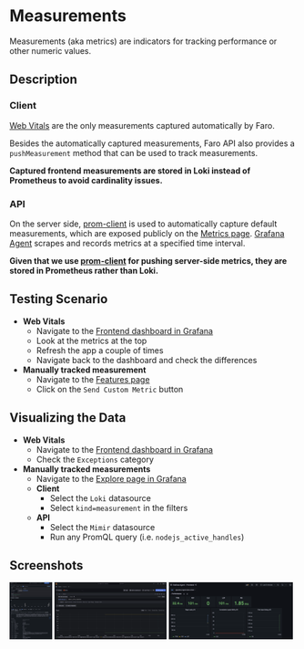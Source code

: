 # Measurements

Measurements (aka metrics) are indicators for tracking performance or other numeric values.

## Description

### Client

[Web Vitals][web-vitals] are the only measurements captured automatically by Faro.

Besides the automatically captured measurements, Faro API also provides a `pushMeasurement` method that can be used to
track measurements.

**Captured frontend measurements are stored in Loki instead of Prometheus to avoid cardinality issues.**

### API

On the server side, [prom-client][prom-client] is used to automatically capture default measurements, which are exposed
publicly on the [Metrics page][demo-metrics-page]. [Grafana Agent][grafana-agent] scrapes and records metrics at a
specified time interval.

**Given that we use [prom-client][prom-client] for pushing server-side metrics, they are stored in Prometheus rather
than Loki.**

## Testing Scenario

- **Web Vitals**
  - Navigate to the [Frontend dashboard in Grafana][demo-grafana-frontend-dashboard]
  - Look at the metrics at the top
  - Refresh the app a couple of times
  - Navigate back to the dashboard and check the differences
- **Manually tracked measurement**
  - Navigate to the [Features page][demo-features-page]
  - Click on the `Send Custom Metric` button

## Visualizing the Data

- **Web Vitals**
  - Navigate to the [Frontend dashboard in Grafana][demo-grafana-frontend-dashboard]
  - Check the `Exceptions` category
- **Manually tracked measurements**
  - Navigate to the [Explore page in Grafana][demo-grafana-explore]
  - **Client**
    - Select the `Loki` datasource
    - Select `kind=measurement` in the filters
  - **API**
    - Select the `Mimir` datasource
    - Run any PromQL query (i.e. `nodejs_active_handles`)

## Screenshots

[<img src="../assets/instrumentations/measurementsViewExploreLoki.png" alt="Viewing measurements in Explore" height="100" />][assets-measurements-view-explore-loki]<!-- markdownlint-disable-line MD013 -->
[<img src="../assets/instrumentations/measurementsViewExploreMimir.png" alt="Viewing measurements in Explore" height="100" />][assets-measurements-view-explore-mimir]<!-- markdownlint-disable-line MD013 -->
[<img src="../assets/instrumentations/measurementsViewDashboard.png" alt="Viewing measurements in Dashboard" height="100" />][assets-measurements-view-dashboard]<!-- markdownlint-disable-line MD013 -->

[demo-features-page]: http://localhost:5173/features
[demo-grafana-explore]: http://localhost:3000/explore
[demo-grafana-frontend-dashboard]: http://localhost:3000/dashboards?query=Frontend
[demo-metrics-page]: http://localhost:5173/metrics
[grafana-agent]: https://github.com/grafana/agent
[prom-client]: https://github.com/siimon/prom-client
[web-vitals]: https://web.dev/vitals/
[assets-measurements-view-dashboard]: ../assets/instrumentations/measurementsViewDashboard.png
[assets-measurements-view-explore-mimir]: ../assets/instrumentations/measurementsViewExploreMimir.png
[assets-measurements-view-explore-loki]: ../assets/instrumentations/measurementsViewExploreLoki.png
